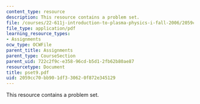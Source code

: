 ```yaml
---
content_type: resource
description: This resource contains a problem set.
file: /courses/22-611j-introduction-to-plasma-physics-i-fall-2006/2059cc70bb901df330620f872e345129_pset9.pdf
file_type: application/pdf
learning_resource_types:
- Assignments
ocw_type: OCWFile
parent_title: Assignments
parent_type: CourseSection
parent_uid: 722c2f9c-e358-96cd-b5d1-2fb62b80ae87
resourcetype: Document
title: pset9.pdf
uid: 2059cc70-bb90-1df3-3062-0f872e345129
---
```

This resource contains a problem set.

